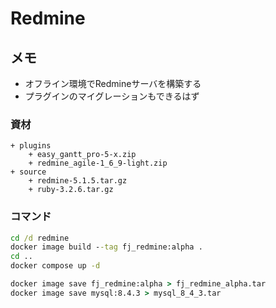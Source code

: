 # Redmine

## メモ

* オフライン環境でRedmineサーバを構築する
* プラグインのマイグレーションもできるはず

### 資材

```
+ plugins
    + easy_gantt_pro-5-x.zip
    + redmine_agile-1_6_9-light.zip
+ source
    + redmine-5.1.5.tar.gz
    + ruby-3.2.6.tar.gz
```

### コマンド

```cmd
cd /d redmine
docker image build --tag fj_redmine:alpha .
cd ..
docker compose up -d
```

```cmd
docker image save fj_redmine:alpha > fj_redmine_alpha.tar
docker image save mysql:8.4.3 > mysql_8_4_3.tar
```
